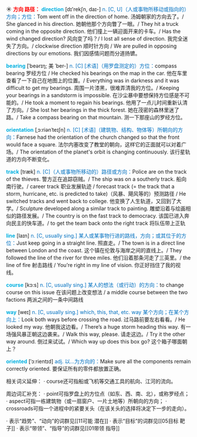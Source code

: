 ☀ <font color="red">**方向 路径：**</font>
<font color="sky blue">**direction**</font> [dɪ'rekʃn, daɪ-] 
<font color="#0070c0">n. [C, U]（人或事物所移动或指向的）方向；方位：</font>Tom went off in the direction of home. 汤姆朝家的方向去了。/ She glanced in his direction. 她朝他那个方向瞥了一眼。/ They hit a truck coming in the opposite direction. 他们撞上一辆迎面开来的卡车。/ Has the wind changed direction? 风向变了吗？/ I lost all sense of direction. 我完全迷失了方向。/ clockwise direction 顺时针方向 / We are pulled in opposing directions by our emotions. 我们因感情问题而分道扬镳。
                      
<font color="sky blue">**bearing**</font> [ˈbeərɪŋ; 美 ˈber-]
<font color="#0070c0">n. [C] [术语]（用罗盘测定的）方位：</font>compass bearing 罗经方位 / He checked his bearings on the map in the car. 他在车里查看了一下自己在地图上的位置。/ Everything was in darkness and it was difficult to get my bearings. 周围一片漆黑，很难弄清我的方位。/ Keeping your bearings in a sandstorm is impossible. 在沙尘暴中要想保持方位感是不可能的。/ He took a moment to regain his bearings. 他用了一点儿时间重新认清了方向。/ She lost her bearings in the thick forest. 她在茂密的森林里迷了路。/ Take a compass bearing on that mountain. 测一下那座山的罗经方位。

<font color="sky blue">**orientation**</font> [ˌɔ:riənˈteɪʃn]
<font color="#0070c0">n. [C] [术语]（建筑物、结构、物体等）所朝向的方向：</font>Farnese had the orientation of the church changed so that the front would face a square. 法尔内塞改变了教堂的朝向，这样它的正面就可以对着广场。/ The orientation of the planet's orbit is changing continuously. 该行星轨道的方向不断变化。

<font color="sky blue">**track**</font> [træk] 
<font color="#0070c0">n. [C]（人或事物所移动的）路径或方向：</font>Police are on the track of the thieves. 警方正在追踪窃贼。/ The ship was on a southerly track. 船向南行驶。/ career track 职业发展轨迹 / forecast track (= the track that a storm, hurricane, etc. is predicted to take)（风暴、飓风等的）预测路径 / He switched tracks and went back to college. 他变换了人生轨道，又回到了大学。/ Sculpture developed along a similar track to painting. 雕塑沿着与绘画相似的路径发展。/ The country is on the fast track to democracy. 该国已进入奔向民主的快车道。/ to get the team back onto the right track 将队伍带上正轨

<font color="sky blue">**line**</font> [laɪn] 
<font color="#0070c0">n. [C, usually sing.] 某人或某事物行进的路线，方向；或其位于的方位：</font>Just keep going in a straight line. 照直走。/ The town is in a direct line between London and the coast. 这个镇在伦敦与海岸之间的直线上。/ They followed the line of the river for three miles. 他们沿着那条河走了三英里。/ the line of fire 射击路线 / You’re right in my line of vision. 你正好挡住了我的视线。

<font color="sky blue">**course**</font> [kɔ:s] 
<font color="#0070c0">n. [C, usually sing.] 某人的想法（或行动）的方向：</font>to change course on this issue 在该问题上改变想法 / a middle course between the two factions 两派之间的一条中间路线

<font color="sky blue">**way**</font> [weɪ] 
<font color="#0070c0">n. [C, usually sing.] which, this, that, etc. way 某个方向；在某个方向上：</font>Look both ways before crossing the road. 过马路前要左右看看。/ He looked my way. 他朝我这边看。/ There’s a huge storm heading this way. 有一场强风暴正朝这边袭来。/ Walk this way, please. 请走这边。/ Try it the other way around. 倒过来试试。/ Which way up does this box go? 这个箱子哪面朝上？ 
           
<font color="sky blue">**oriented**</font> [ˈɔːrientɪd]
<font color="#0070c0">adj. 以…为方向的：</font>Make sure all the components remain correctly oriented. 要保证所有的零件都放置正确。

相关词义延伸：
· course还可指船或飞机等交通工具的航向、江河的流向。

周边词汇补充：
· point可指罗盘上的方位点（如东、西、南、北），或称罗经点；
· aspect可指一栋建筑物（或一扇窗户、一片土地等）所朝向的方向；
· crossroads可指一个进程中的紧要关头（在该关头的选择将决定下一步的走向）。

· 表示“趋势”、“动向”的词群见[[11可能 潜在]]
· 表示“目标”的词群见[[05目标 靶子]]
· 表示“带领”、“指导”的词群见[[01带领 指导]]
